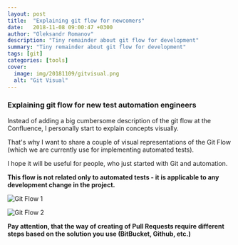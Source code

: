 ```yaml
---
layout: post
title:  "Explaining git flow for newcomers"
date:   2018-11-08 09:00:47 +0300
author: "Oleksandr Romanov"
description: "Tiny remainder about git flow for development"
summary: "Tiny remainder about git flow for development"
tags: [git]
categories: [tools]
cover:
  image: img/20181109/gitvisual.png
  alt: "Git Visual"
---
```


### Explaining git flow for new test automation engineers 

Instead of adding a big cumbersome description of the git flow at the Confluence, I personally start to explain concepts visually.  

That's why I want to share a couple of visual representations of the Git Flow (which we are currently use for implementing automated tests).  

I hope it will be useful for people, who just started with Git and automation.  

**This flow is not related only to automated tests - it is applicable to any development change in the project.**  

![Git Flow 1](/img/20181109/gitflow1.png)

![Git Flow 2](/img/20181109/gitflow2.png)

**Pay attention, that the way of creating of Pull Requests require different steps based on the solution you use (BitBucket, Github, etc.)**  